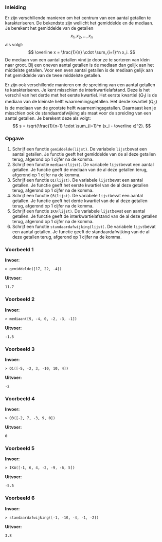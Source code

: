 ### Inleiding

Er zijn verschillende manieren om het centrum van een aantal getallen te karakteriseren. De bekendste zijn wellicht het gemiddelde en de mediaan. 
Je berekent het gemiddelde van de getallen $$x_1, x_2, \ldots, x_n$$ als volgt:
$$
\overline x = \frac{1}{n} \cdot \sum_{i=1}^n x_i.
$$
De mediaan van een aantal getallen vind je door ze te sorteren van klein naar groot. Bij een oneven aantal getallen is de mediaan dan gelijk aan het middelste getallen. Voor een even aantal getallen is de mediaan gelijk aan het gemiddelde van de twee middelste getallen.

Er zijn ook verschillende manieren om de spreiding van een aantal getallen te karakteriseren. Je kent misschien de interkwartielafstand. Deze is het verschil van het derde met het eerste kwartiel. Het eerste kwartiel ($Q_1$) is de mediaan van de kleinste helft waarnemingsgetallen. Het derde kwartiel ($Q_3$) is de mediaan van de grootste helft waarnemingsgetallen. 
Daarnaast ken je misschien ook de standaardafwijking als maat voor de spreiding van een aantal getallen. Je berekent deze als volgt:
$$
s = \sqrt{\frac{1}{n-1} \cdot \sum_{i=1}^n (x_i - \overline x)^2}.
$$

### Opgave
1. Schrijf een functie `gemiddelde(lijst)`. De variabele `lijst`bevat een aantal getallen. Je functie geeft het gemiddelde van de al deze getallen terug, afgerond op 1 cijfer na de komma.
2. Schrijf een functie `mediaan(lijst)`. De variabele `lijst`bevat een aantal getallen. Je functie geeft de mediaan van de al deze getallen terug, afgerond op 1 cijfer na de komma.
3. Schrijf een functie `Q1(lijst)`. De variabele `lijst`bevat een aantal getallen. Je functie geeft het eerste kwartiel van de al deze getallen terug, afgerond op 1 cijfer na de komma.
4. Schrijf een functie `Q3(lijst)`. De variabele `lijst`bevat een aantal getallen. Je functie geeft het derde kwartiel van de al deze getallen terug, afgerond op 1 cijfer na de komma.
5. Schrijf een functie `IKA(lijst)`. De variabele `lijst`bevat een aantal getallen. Je functie geeft de interkwartielafstand van de al deze getallen terug, afgerond op 1 cijfer na de komma.
6. Schrijf een functie `standaardafwijking(lijst)`. De variabele `lijst`bevat een aantal getallen. Je functie geeft de standaardafwijking van de al deze getallen terug, afgerond op 1 cijfer na de komma.


### Voorbeeld 1

**Invoer:**

    > gemiddelde([17, 22, -4])

**Uitvoer:**
	
	11.7
    

### Voorbeeld 2

**Invoer:**

    > mediaan([9, -4, 0, -2, -3, -1])

**Uitvoer:**

    -1.5


### Voorbeeld 3

**Invoer:**

    > Q1([-5, -2, 3, -10, 10, 4])

**Uitvoer:**
	
	-2


### Voorbeeld 4

**Invoer:**

    > Q3([-2, 7, -3, 9, 0])

**Uitvoer:**
	
	0
    

### Voorbeeld 5

**Invoer:**

    > IKA([-1, 6, 4, -2, -9, -6, 5])

**Uitvoer:**

    -5.5

### Voorbeeld 6

**Invoer:**

    > standaardafwijking([-1, -10, -4, -1, -2])

**Uitvoer:**
	
	3.8